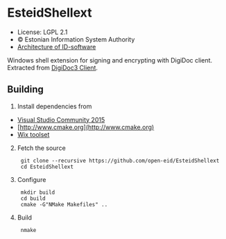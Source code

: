 # EsteidShellext

 * License: LGPL 2.1
 * &copy; Estonian Information System Authority
 * [Architecture of ID-software](http://open-eid.github.io)

Windows shell extension for signing and encrypting with DigiDoc client.</br>
Extracted from [DigiDoc3 Client](https://github.com/open-eid/qdigidoc).


## Building

1. Install dependencies from

 * [Visual Studio Community 2015](https://www.visualstudio.com/downloads/)
 * [http://www.cmake.org](http://www.cmake.org)
 * [Wix toolset](http://wixtoolset.org/releases/)

2. Fetch the source

        git clone --recursive https://github.com/open-eid/EsteidShellext
        cd EsteidShellext

3. Configure

        mkdir build
        cd build
        cmake -G"NMake Makefiles" ..

4. Build

        nmake
